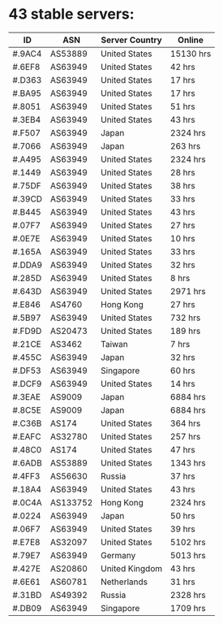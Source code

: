 # 43 stable servers:

| ID | ASN | Server Country | Online |
| ------ | ------ | ------ | ------ |
| #.9AC4 | AS53889 | United States | 15130 hrs |
| #.6EF8 | AS63949 | United States | 42 hrs |
| #.D363 | AS63949 | United States | 17 hrs |
| #.BA95 | AS63949 | United States | 17 hrs |
| #.8051 | AS63949 | United States | 51 hrs |
| #.3EB4 | AS63949 | United States | 43 hrs |
| #.F507 | AS63949 | Japan | 2324 hrs |
| #.7066 | AS63949 | Japan | 263 hrs |
| #.A495 | AS63949 | United States | 2324 hrs |
| #.1449 | AS63949 | United States | 28 hrs |
| #.75DF | AS63949 | United States | 38 hrs |
| #.39CD | AS63949 | United States | 33 hrs |
| #.B445 | AS63949 | United States | 43 hrs |
| #.07F7 | AS63949 | United States | 27 hrs |
| #.0E7E | AS63949 | United States | 10 hrs |
| #.165A | AS63949 | United States | 33 hrs |
| #.DDA9 | AS63949 | United States | 32 hrs |
| #.285D | AS63949 | United States | 8 hrs |
| #.643D | AS63949 | United States | 2971 hrs |
| #.E846 | AS4760 | Hong Kong | 27 hrs |
| #.5B97 | AS63949 | United States | 732 hrs |
| #.FD9D | AS20473 | United States | 189 hrs |
| #.21CE | AS3462 | Taiwan | 7 hrs |
| #.455C | AS63949 | Japan | 32 hrs |
| #.DF53 | AS63949 | Singapore | 60 hrs |
| #.DCF9 | AS63949 | United States | 14 hrs |
| #.3EAE | AS9009 | Japan | 6884 hrs |
| #.8C5E | AS9009 | Japan | 6884 hrs |
| #.C36B | AS174 | United States | 364 hrs |
| #.EAFC | AS32780 | United States | 257 hrs |
| #.48C0 | AS174 | United States | 47 hrs |
| #.6ADB | AS53889 | United States | 1343 hrs |
| #.4FF3 | AS56630 | Russia | 37 hrs |
| #.18A4 | AS63949 | United States | 43 hrs |
| #.0C4A | AS133752 | Hong Kong | 2324 hrs |
| #.0224 | AS63949 | Japan | 50 hrs |
| #.06F7 | AS63949 | United States | 39 hrs |
| #.E7E8 | AS32097 | United States | 5102 hrs |
| #.79E7 | AS63949 | Germany | 5013 hrs |
| #.427E | AS20860 | United Kingdom | 43 hrs |
| #.6E61 | AS60781 | Netherlands | 31 hrs |
| #.31BD | AS49392 | Russia | 2328 hrs |
| #.DB09 | AS63949 | Singapore | 1709 hrs |

